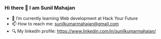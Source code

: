 ### Hi there 👋 I am Sunil Mahajan

- 🌱 I’m currently learning Web development at Hack Your Future
- 📫 How to reach me: sunilkumarmahajan@gmail.com
- 🔍 My linkedIn profile: https://www.linkedin.com/in/sunilkumarmahajan/
